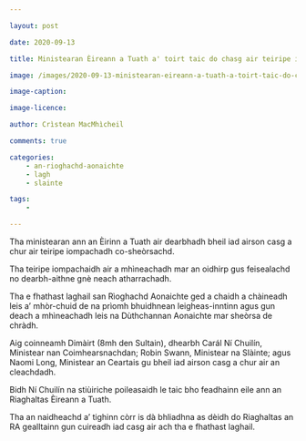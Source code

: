```yaml
---

layout: post

date: 2020-09-13

title: Ministearan Èireann a Tuath a' toirt taic do chasg air teiripe iompachadh co-sheòrsachd

image: /images/2020-09-13-ministearan-eireann-a-tuath-a-toirt-taic-do-chasg-air-teiripe-iompachadh-co-sheorsachd.jpg

image-caption:

image-licence:

author: Crìstean MacMhìcheil

comments: true

categories:
    - an-rioghachd-aonaichte
    - lagh
    - slainte

tags:
    - 

---
```


Tha ministearan ann an Èirinn a Tuath air dearbhadh bheil iad airson casg a chur air teiripe iompachadh co-sheòrsachd.

<!--more-->

Tha teiripe iompachaidh air a mhìneachadh mar an oidhirp gus feisealachd no dearbh-aithne gnè neach atharrachadh.

Tha e fhathast laghail san Rìoghachd Aonaichte ged a chaidh a chàineadh leis a’ mhòr-chuid de na prìomh bhuidhnean leigheas-inntinn agus gun deach a mhìneachadh leis na Dùthchannan Aonaichte mar sheòrsa de chràdh.

Aig coinneamh Dimàirt (8mh den Sultain), dhearbh Carál Ní Chuilín, Ministear nan Coimhearsnachdan; Robin Swann, Ministear na Slàinte; agus Naomi Long, Ministear an Ceartais gu bheil iad airson casg a chur air an cleachdadh.

Bidh Ní Chuilín na stiùiriche poileasaidh le taic bho feadhainn eile ann an Riaghaltas Èireann a Tuath.

Tha an naidheachd a’ tighinn còrr is dà bhliadhna as dèidh do Riaghaltas an RA gealltainn gun cuireadh iad casg air ach tha e fhathast laghail.